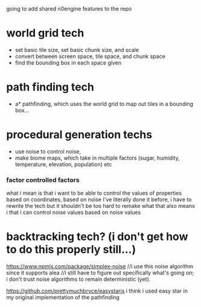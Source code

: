 going to add shared n0engine features to the repo

# world grid tech
   - set basic tile size, set basic chunk size, and scale
   - convert between screen space, tile space, and chunk space
   - find the bounding box in each space given

# path finding tech
   - a* pathfinding, which uses the world grid to map out tiles in a bounding box... 

# procedural generation techs
   - use noise to control noise, 
   - make biome maps, which take in multiple factors (sugar, humidity, temperature, elevation, population) etc   

### factor controlled factors
   what i mean is that i want to be able to control the values of properties based on coordinates, based on noise
   I've literally done it before, i have to rewrite the tech but it shouldn't be too hard to remake
   what that also means i that i can control noise values based on noise values

# backtracking tech? (i don't get how to do this properly still...)


https://www.npmjs.com/package/simplex-noise 
//i use this noise algorithm since it supports alea
//i still have to figure out specifically what's going on; i don't trust noise algorithms to remain deterministic (yet).

https://github.com/prettymuchbryce/easystarjs
i think i used easy star in my original implementation of the pathfinding

